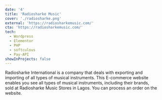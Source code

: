 ```yaml
---
date: '4'
title: 'Radiosharke Music'
cover: './radiosharke.png'
external: 'https://radiosharkemusic.com/'
cta: 'https://radiosharkemusic.com/'
tech:
  - Wordpress
  - Elementor
  - PHP
  - softculous
  - Pay-API
showInProjects: false
---
```


Radiosharke International is a company that deals with exporting and importing of all types of musical instruments. This E-commerce website enables you see all types of musical instruments, including their brands, sold at Radiosharke Music Stores in Lagos. You can process an order on the website.
